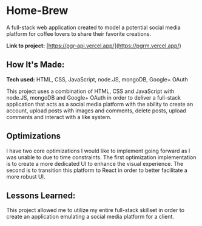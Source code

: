 # Home-Brew
A full-stack web application created to model a potential social media platform for coffee lovers to share their favorite creations.

**Link to project:** [https://pgr-api.vercel.app/](https://pgrm.vercel.app/)

## How It's Made:

**Tech used:** HTML, CSS, JavaScript, node.JS, mongoDB, Google+ OAuth

This project uses a combination of HTML, CSS and JavaScript with node.JS, mongoDB and Google+ OAuth in order to deliver a full-stack application that acts as a social media platform with the ability to create an account, upload posts with images and comments, delete posts, upload comments and interact with a like system.

## Optimizations

I have two core optimizations I would like to implement going forward as I was unable to due to time constraints. The first optimization implementation is to create a more dedicated UI to enhance the visual experience. The second is to transition this platform to React in order to better facilitate a more robust UI.

## Lessons Learned:

This project allowed me to utilize my entire full-stack skillset in order to create an application emulating a social media platform for a client.
